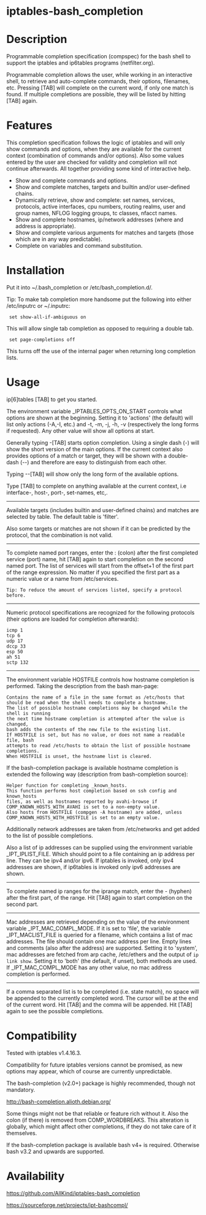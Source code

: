 iptables-bash_completion
========================


Description
===========

Programmable completion specification (compspec) for the bash shell
to support the iptables and ip6tables programs (netfilter.org).


Programmable completion allows the user, while working in an interactive shell,
to retrieve and auto-complete commands, their options, filenames, etc.
Pressing [TAB] will complete on the current word, if only one match is found.
If multiple completions are possible, they will be listed by hitting [TAB] again.


Features
========

This completion specification follows the logic of iptables and will only show commands and options, 
when they are available for the current context (combination of commands and/or options).
Also some values entered by the user are checked for validity and completion will not continue afterwards.
All together providing some kind of interactive help.

- Show and complete commands and options.
- Show and complete matches, targets and builtin and/or user-defined chains.
- Dynamically retrieve, show and complete:
	set names, services, protocols, active interfaces, cpu numbers, routing realms,
	user and group names, NFLOG logging groups, tc classes, nfacct names.
- Show and complete hostnames, ip/network addresses (where and address is appropriate).
- Show and complete various arguments for matches and targets (those which are in any way predictable).
- Complete on variables and command substitution.


Installation
============

Put it into ~/.bash_completion or /etc/bash_completion.d/.

Tip: To make tab completion more handsome put the following into either /etc/inputrc or ~/.inputrc:

     set show-all-if-ambiguous on

This will allow single tab completion as opposed to requiring a double tab.

     set page-completions off

This turns off the use of the internal pager when returning long completion lists.


Usage
=====

ip[6]tables [TAB] to get you started.

The environment variable _IPTABLES_OPTS_ON_START controls
what options are shown at the beginning.
Setting it to 'actions' (the default) will list only actions (-A,-I, etc.)
and -t, -m, -j, -h, -v (respectively the long forms if requested).
Any other value will show all options at start.

Generally typing -[TAB]  starts option completion.
Using a single dash (-) will show the short version of the main options.
If the current context also provides options of a match or target,
they will be shown with a double-dash (--) and therefore are easy
to distinguish from each other.

Typing --[TAB] will show only the long form of the available options.

Type [TAB] to complete on anything available at the current context,
i.e interface-, host-, port-, set-names, etc,.

---

Available targets (includes builtin and user-defined chains) and matches are selected by table.
The default table is 'filter'.

Also some targets or matches are not shown if it can be predicted by the protocol,
that the combination is not valid.

---

To complete named port ranges, enter the : (colon) after the first completed service (port) name,
hit [TAB] again to start completion on the second named port.
The list of services will start from the offset+1 of the first part of the range expression.
No matter if you specified the first part as a numeric value or a name from /etc/services.

	Tip: To reduce the amount of services listed, specify a protocol before.

---

Numeric protocol specifications are recognized for the following protocols
(their options are loaded for completion afterwards):

	icmp 1
	tcp 6
	udp 17
	dccp 33
	esp 50
	ah 51
	sctp 132


---

The environment variable HOSTFILE controls how hostname completion is performed.
Taking the description from the bash man-page:

	Contains the name of a file in the same format as /etc/hosts that 
	should be read when the shell needs to complete a hostname.
	The list of possible hostname completions may be changed while the shell is running
	the next time hostname completion is attempted after the value is changed,
	bash adds the contents of the new file to the existing list.
	If HOSTFILE is set, but has no value, or does not name a readable file, bash
	attempts to read /etc/hosts to obtain the list of possible hostname completions.
	When HOSTFILE is unset, the hostname list is cleared.


If the bash-completion package is available hostname completion is extended
the following way (description from bash-completion source):

	Helper function for completing _known_hosts.
	This function performs host completion based on ssh config and known_hosts
	files, as well as hostnames reported by avahi-browse if
	COMP_KNOWN_HOSTS_WITH_AVAHI is set to a non-empty value.
	Also hosts from HOSTFILE (compgen -A hostname) are added, unless
	COMP_KNOWN_HOSTS_WITH_HOSTFILE is set to an empty value.


Additionally network addresses are taken from /etc/networks
and get added to the list of possible completions.

Also a list of ip addresses can be supplied using the
environment variable _IPT_IPLIST_FILE. Which should point to a file containing
an ip address per line. They can be ipv4 and/or ipv6. If iptables is invoked,
only ipv4 addresses are shown, if ip6tables is invoked only ipv6 addresses are shown.

---

To complete named ip ranges for the iprange match, enter the - (hyphen) after the first part,
of the range. Hit [TAB] again to start completion on the second part.

---

Mac addresses are retrieved depending on the value of the environment variable _IPT_MAC_COMPL_MODE.
If it is set to 'file', the variable _IPT_MACLIST_FILE is queried for a filename,
which contains a list of mac addresses.
The file should contain one mac address per line.
Empty lines and comments (also after the address) are supported.
Setting it to 'system', mac addresses are fetched from arp cache,
/etc/ethers and the output of `ip link show`.
Setting it to 'both' (the default, if unset), both methods are used.
If _IPT_MAC_COMPL_MODE has any other value, no mac address completion is performed.

---

If a comma separated list is to be completed (i.e. state match),
no space will be appended to the currently completed word.
The cursor will be at the end of the current word.
Hit [TAB] and the comma will be appended.
Hit [TAB] again to see the possible completions.


Compatibility
=============

Tested with iptables v1.4.16.3.

Compatibility for future iptables versions cannot be promised, as new options may appear, 
which of course are currently unpredictable.

The bash-completion (v2.0+) package is highly recommended, though not mandatory.

http://bash-completion.alioth.debian.org/

Some things might not be that reliable or feature rich without it.
Also the colon (if there) is removed from COMP_WORDBREAKS.
This alteration is globally, which might affect other completions,
if they do not take care of it themselves.

If the bash-completion package is available bash v4+ is required.
Otherwise bash v3.2 and upwards are supported.


Availability
============

https://github.com/AllKind/iptables-bash_completion

https://sourceforge.net/projects/ipt-bashcompl/
